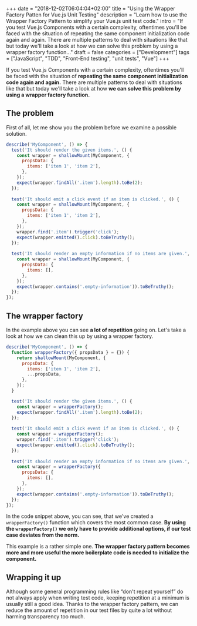 +++
date = "2018-12-02T06:04:04+02:00"
title = "Using the Wrapper Factory Patten for Vue.js Unit Testing"
description = "Learn how to use the Wrapper Factory Pattern to simplify your Vue.js unit test code."
intro = "If you test Vue.js Components with a certain complexity, oftentimes you'll be faced with the situation of repeating the same component initialization code again and again. There are multiple patterns to deal with situations like that but today we'll take a look at how we can solve this problem by using a wrapper factory function..."
draft = false
categories = ["Development"]
tags = ["JavaScript", "TDD", "Front-End testing", "unit tests", "Vue"]
+++

If you test Vue.js Components with a certain complexity, oftentimes you'll be faced with the situation of **repeating the same component initialization code again and again.** There are multiple patterns to deal with situations like that but today we'll take a look at how **we can solve this problem by using a wrapper factory function.**

## The problem

First of all, let me show you the problem before we examine a possible solution.

```js
describe('MyComponent', () => {
  test('It should render the given items.', () {
    const wrapper = shallowMount(MyComponent, {
      propsData: {
        items: ['item 1', 'item 2'],
      },
    });
    expect(wrapper.findAll('.item').length).toBe(2);
  });
  
  test('It should emit a click event if an item is clicked.', () {
    const wrapper = shallowMount(MyComponent, {
      propsData: {
        items: ['item 1', 'item 2'],
      },
    });
    wrapper.find('.item').trigger('click');
    expect(wrapper.emitted().click).toBeTruthy();
  });
  
  test('It should render an empty information if no items are given.', () {
    const wrapper = shallowMount(MyComponent, {
      propsData: {
        items: [],
      },
    });
    expect(wrapper.contains('.empty-information')).toBeTruthy();
  });
});
```

## The wrapper factory

In the example above you can see **a lot of repetition** going on. Let's take a look at how we can clean this up by using a wrapper factory.

```js
describe('MyComponent', () => {
  function wrapperFactory({ propsData } = {}) {
    return shallowMount(MyComponent, {
      propsData: {
        items: ['item 1', 'item 2'],
        ...propsData,
      },
    });
  }

  test('It should render the given items.', () {
    const wrapper = wrapperFactory();
    expect(wrapper.findAll('.item').length).toBe(2);
  });
  
  test('It should emit a click event if an item is clicked.', () {
    const wrapper = wrapperFactory();
    wrapper.find('.item').trigger('click');
    expect(wrapper.emitted().click).toBeTruthy();
  });
  
  test('It should render an empty information if no items are given.', () {
    const wrapper = wrapperFactory({
      propsData: {
        items: [],
      },
    });
    expect(wrapper.contains('.empty-information')).toBeTruthy();
  });
});
```

In the code snippet above, you can see, that we've created a `wrapperFactory()` function which covers the most common case. **By using the `wrapperFactory()` we only have to provide additional options, if our test case deviates from the norm.**

This example is a rather simple one. **The wrapper factory pattern becomes more and more useful the more boilerplate code is needed to initialize the component.**

## Wrapping it up

Although some general programming rules like “don't repeat yourself” do not always apply when writing test code, keeping repetition at a minimum is usually still a good idea. Thanks to the wrapper factory pattern, we can reduce the amount of repetition in our test files by quite a lot without harming transparency too much.
